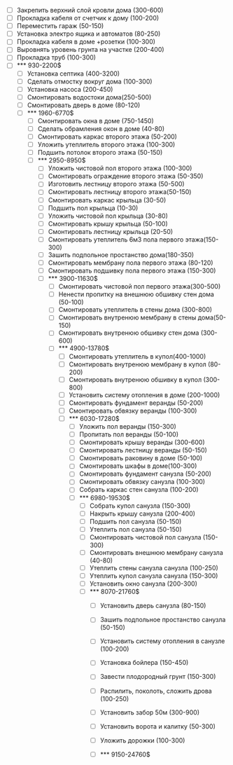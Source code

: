 ﻿- [ ] Закрепить верхний слой кровли дома (300-600) 
- [ ] Прокладка кабеля от счетчик к дому (100-200)
- [ ] Переместить гараж (50-150)
- [ ] Установка электро ящика и автоматов (80-250)		
- [ ] Прокладка кабеля в доме +розетки (100-300)		
- [ ] Выровнять уровень грунта на участке (200-400)
- [ ] Прокладка труб (100-300)
- [ ] *** 930-2200$
	- [ ] Установка септика (400-3200)
   	- [ ] Сделать отмостку вокруг дома (100-300)		
	- [ ] Установка насоса (200-450)
	- [ ] Смонтировать водостоки дома(250-500)
	- [ ] Смонтировать дверь в доме (80-120)
	- [ ] *** 1960-6770$		
		- [ ] Смонтировать окна	в доме (750-1450)
		- [ ] Сделать обрамления окон в доме (40-80)
		- [ ] Смонтировать каркас второго этажа (50-200)
		- [ ] Уложить утеплитель второго этажа (100-300) 
		- [ ] Подшить потолок второго этажа (50-150) 
		- [ ] *** 2950-8950$			
			- [ ] Уложить чистовой пол  второго этажа (100-300)
			- [ ] Смонтировать ограждение второго этажа (50-350)
			- [ ] Изготовить лестницу второго этажа (50-500)	
			- [ ] Смонтировать лестницу второго этажа(50-150)
			- [ ] Смонтировать каркас крыльца (30-50)  
			- [ ] Подшить пол крыльца (10-30)
			- [ ] Уложить чистовой пол крыльца (30-80) 
			- [ ] Смонтировать крышу крыльца (50-100)
			- [ ] Смонтировать лестницу крыльца (20-50)		
			- [ ] Смонтировать утеплитель 6м3 пола первого этажа(150-300) 		
			- [ ] Зашить подпольное простанство дома(180-350)
			- [ ] Смонтировать мембрану пола первого этажа (80-120)		
			- [ ] Смонтировать подшивку пола первого этажа (150-300)
			- [ ] *** 3900-11630$
				- [ ] Смонтировать чистовой пол первого этажа(300-500)
				- [ ] Ненести пропитку на внешнюю обшивку стен дома (50-100)
				- [ ] Смонтировать утеплитель в стены дома (300-800)			
				- [ ] Смонтировать внутренюю мембрану в стены дома(50-150)
				- [ ] Смонтировать внутренюю обшивку стен дома (300-600)
				- [ ] *** 4900-13780$
					- [ ] Смонтировать утеплитель в купол(400-1000) 			
					- [ ] Смонтировать внутренюю мембрану в купол (80-200)
					- [ ] Смонтировать внутренюю обшивку в купол (300-800)		
					- [ ] Установить систему отопления в доме (200-1000)
					- [ ] Смонтировать фундамент веранды (50-200)
					- [ ] Смонтировать обвязку веранды (100-300)
					- [ ] *** 6030-17280$
						- [ ] Уложить пол веранды (150-300) 
						- [ ] Пропитать пол веранды (50-100)
						- [ ] Смонтировать крышу веранды (300-600)
						- [ ] Смонтировать лестницу веранды (50-150)
						- [ ] Смонтировать раковину в доме (50-100)
						- [ ] Смонтировать шкафы в доме(100-300)
						- [ ] Смонтировать фундамент санузла (50-200)
						- [ ] Смонтировать обвязку санузла (100-300)
						- [ ] Собрать каркас стен санузла (100-200)
						- [ ] *** 6980-19530$
							- [ ] Собрать купол санузла (150-300)
							- [ ] Накрыть крышу санузла (200-400)
							- [ ] Подшить пол санузла (50-150)		
							- [ ] Утеплить пол санузла (50-150)
							- [ ] Смонтировать чистовой пол санузла (150-300)
							- [ ] Смонтировать внешнюю мембрану	санузла (40-80)	
							- [ ] Утеплить стены санузла санузла (100-250)
							- [ ] Утеплить купол санузла санузла (150-300)
							- [ ] Установить окно санузла (200-300)
							- [ ] *** 8070-21760$
								- [ ] Установить дверь санузла (80-150)
								- [ ] Зашить подпольное простанство санузла (50-150)
								- [ ] Установить систему отопления в санузле (100-200)	
								- [ ] Установка бойлера (150-450)  	
								- [ ] Завести плодородный грунт (150-300)
								- [ ] Распилить, поколоть, сложить дрова (100-250)			
								- [ ] Установить забор 50м (300-900)
								- [ ] Установить ворота и калитку (50-300)
								- [ ] Уложить дорожки (100-300)
								- [ ] *** 9150-24760$

		
